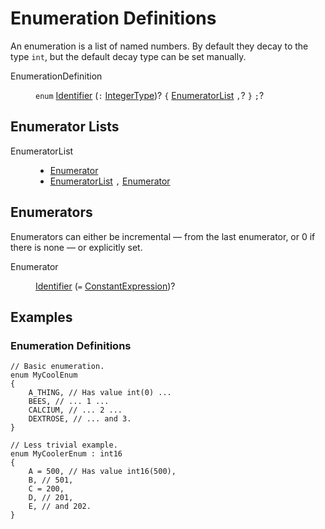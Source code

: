 # Enumeration Definitions

An enumeration is a list of named numbers. By default they decay to
the type `int`, but the default decay type can be set manually.

<dl class="syn"><dt>EnumerationDefinition</dt><dd>

`enum` [Identifier] (`:` [IntegerType])? `{` [EnumeratorList] `,`? `}`
`;`?

</dd></dl>

<!-- toc -->

## Enumerator Lists

<dl class="syn"><dt>EnumeratorList</dt><dd>

* [Enumerator]
* [EnumeratorList] `,` [Enumerator]

</dd></dl>

## Enumerators

Enumerators can either be incremental &mdash; from the last
enumerator, or 0 if there is none &mdash; or explicitly set.

<dl class="syn"><dt>Enumerator</dt><dd>

[Identifier] (`=` [ConstantExpression])?

</dd></dl>

## Examples

### Enumeration Definitions

```zsc
// Basic enumeration.
enum MyCoolEnum
{
	A_THING, // Has value int(0) ...
	BEES, // ... 1 ...
	CALCIUM, // ... 2 ...
	DEXTROSE, // ... and 3.
}
```

```zsc
// Less trivial example.
enum MyCoolerEnum : int16
{
	A = 500, // Has value int16(500),
	B, // 501,
	C = 200,
	D, // 201,
	E, // and 202.
}
```

[ConstantExpression]: Expressions.md#constant-expressions
[Identifier]: Fundamentals.md#identifiers
[IntegerType]: Types.md#integer-types

[EnumeratorList]: #enumerator-lists
[Enumerator]: #enumerators
